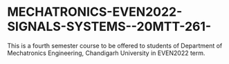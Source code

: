 # MECHATRONICS-EVEN2022-SIGNALS-SYSTEMS--20MTT-261-
This is a fourth semester course to be offered to students of Department of Mechatronics Engineering, Chandigarh University in EVEN2022 term.
